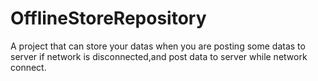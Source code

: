 # OfflineStoreRepository
A project that can store your datas when you are posting some datas to server if network is disconnected,and post data to server while network connect.
